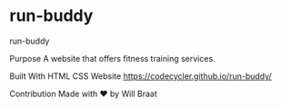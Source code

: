 # run-buddy
run-buddy

Purpose
A website that offers fitness training services.

Built With
HTML
CSS
Website
https://codecycler.github.io/run-buddy/

Contribution
Made with ❤️ by Will Braat
